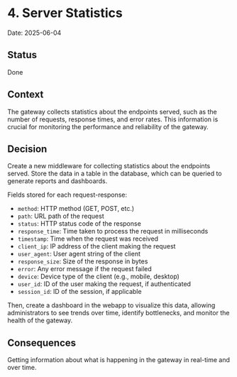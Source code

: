# 4. Server Statistics

Date: 2025-06-04

## Status

Done

## Context

The gateway collects statistics about the endpoints served, such as the number of requests, response times, and error rates. This information is crucial for monitoring the performance and reliability of the gateway.

## Decision

Create a new middleware for collecting statistics about the endpoints served. Store the data in a table in the database, which can be queried to generate reports and dashboards.

Fields stored for each request-response:
- `method`: HTTP method (GET, POST, etc.)
- `path`: URL path of the request
- `status`: HTTP status code of the response
- `response_time`: Time taken to process the request in milliseconds
- `timestamp`: Time when the request was received
- `client_ip`: IP address of the client making the request
- `user_agent`: User agent string of the client
- `response_size`: Size of the response in bytes
- `error`: Any error message if the request failed
- `device`: Device type of the client (e.g., mobile, desktop)
- `user_id`: ID of the user making the request, if authenticated
- `session_id`: ID of the session, if applicable

Then, create a dashboard in the webapp to visualize this data, allowing administrators to see trends over time, identify bottlenecks, and monitor the health of the gateway.

## Consequences

Getting information about what is happening in the gateway in real-time and over time.

